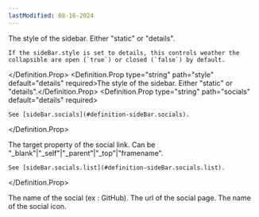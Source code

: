 ```yaml
---
lastModified: 08-16-2024
---
```


<script>
  import { Definition } from "$lib/components"
</script>


<Definition name="sideBar" description="The sideBar object defining sideBar of the website.">
  <Definition.Prop type="string" path="style" default="details" required>The style of the sidebar. Either "static" or "details".</Definition.Prop>
  <Definition.Prop type="boolean" path="develop" default="true" required>

    If the sideBar.style is set to details, this controls weather the collapsible are open (`true`) or closed (`false`) by default.
  </Definition.Prop>
  <Definition.Prop type="string" path="style" default="details" required>The style of the sidebar. Either "static" or "details".</Definition.Prop>
  <Definition.Prop type="string" path="socials" default="details" required>

    See [sideBar.socials](#definition-sideBar.socials).
  </Definition.Prop>
</Definition>

<Definition name="sideBar.socials" description="The socials object describing the socials displayed on right of the sidebar.">
  <Definition.Prop type="string" path="target" default="_self">The target property of the social link. Can be "_blank"|"_self"|"_parent"|"_top"|"framename".</Definition.Prop>
  <Definition.Prop type="array" path="list" required>

    See [sideBar.socials.list](#definition-sideBar.socials.list).
  </Definition.Prop>
</Definition>


<Definition name="sideBar.socials.list" description="An array of socials displayed on the right of the sidebar.">
  <Definition.Prop type="string" path="name" required>The name of the social (ex : GitHub).</Definition.Prop>
  <Definition.Prop type="string" path="url" required>The url of the social page.</Definition.Prop>
  <Definition.Prop type="boolean" path="icon">The name of the social icon.</Definition.Prop>
</Definition>

